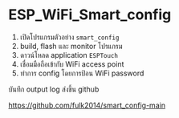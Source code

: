 # ESP_WiFi_Smart_config

1. เปิดโปรแกรมตัวอย่าง `smart_config`
2. build, flash และ monitor โปรแกรม
3. ดาวน์โหลด application `ESPTouch`
4. เชื่อมมือถือเข้ากับ WiFi access point
5. ทำการ config โดยการป้อน WiFi password


บันทึก output log ส่งขึ้น github 

https://github.com/fulk2014/smart_config-main

